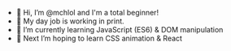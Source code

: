 - 👋 Hi, I’m @mchlol and I'm a total beginner!
- 👀 My day job is working in print. 
- 🌱 I’m currently learning JavaScript (ES6) & DOM manipulation
- 💞️ Next I’m hoping to learn CSS animation & React

<!---
mchlol/mchlol is a ✨ special ✨ repository because its `README.md` (this file) appears on your GitHub profile.
You can click the Preview link to take a look at your changes.
--->
